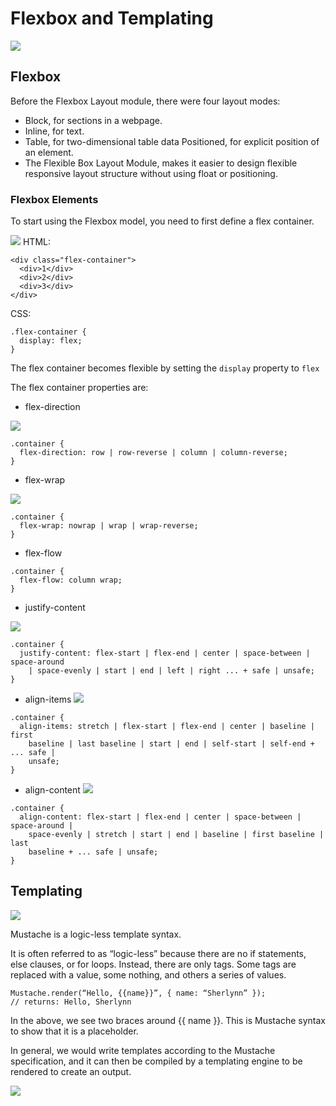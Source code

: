 # Flexbox and Templating

![](https://labs.tadigital.com/wp-content/uploads/2020/06/featured-image.jpg)


## Flexbox
Before the Flexbox Layout module, there were four layout modes:

* Block, for sections in a webpage.
* Inline, for text.
* Table, for two-dimensional table data
Positioned, for explicit position of an element.
* The Flexible Box Layout Module, makes it easier to design flexible responsive layout structure without using float or positioning.

### Flexbox Elements

To start using the Flexbox model, you need to first define a flex container.

![](https://css-tricks.com/wp-content/uploads/2018/10/01-container.svg)
HTML:
```
<div class="flex-container">
  <div>1</div>
  <div>2</div>
  <div>3</div>
</div>
```

CSS:
```
.flex-container {
  display: flex;
}
```


The flex container becomes flexible by setting the `display` property to `flex`

The flex container properties are:

* flex-direction

![](https://css-tricks.com/wp-content/uploads/2018/10/flex-direction.svg)

```
.container {
  flex-direction: row | row-reverse | column | column-reverse;
}
```

* flex-wrap

![](https://css-tricks.com/wp-content/uploads/2018/10/flex-wrap.svg)

```
.container {
  flex-wrap: nowrap | wrap | wrap-reverse;
}
```

* flex-flow
```
.container {
  flex-flow: column wrap;
}
```

* justify-content

![](https://css-tricks.com/wp-content/uploads/2018/10/justify-content.svg)

```
.container {
  justify-content: flex-start | flex-end | center | space-between | space-around
    | space-evenly | start | end | left | right ... + safe | unsafe;
}
```
* align-items
![](https://css-tricks.com/wp-content/uploads/2018/10/align-items.svg)

```
.container {
  align-items: stretch | flex-start | flex-end | center | baseline | first
    baseline | last baseline | start | end | self-start | self-end + ... safe |
    unsafe;
}
```
* align-content
![](https://css-tricks.com/wp-content/uploads/2018/10/align-content.svg)

```
.container {
  align-content: flex-start | flex-end | center | space-between | space-around |
    space-evenly | stretch | start | end | baseline | first baseline | last
    baseline + ... safe | unsafe;
}
```


## Templating
![](https://www.tsmean.com/assets/img/the-ultimate-mustache-tutorial/mustache-logo.png)


Mustache is a logic-less template syntax.

It is often referred to as “logic-less” because there are no if statements, else clauses, or for loops. Instead, there are only tags. Some tags are replaced with a value, some nothing, and others a series of values.

```
Mustache.render(“Hello, {{name}}”, { name: “Sherlynn” });
// returns: Hello, Sherlynn
```

In the above, we see two braces around {{ name }}. This is Mustache syntax to show that it is a placeholder.

In general, we would write templates according to the Mustache specification, and it can then be compiled by a templating engine to be rendered to create an output.

![](https://miro.medium.com/max/700/1*LbqYj87xlazySm6wE0Q2lA.png)
